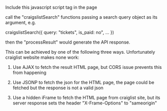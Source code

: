 Include this javascript script tag in the page
<script src="./assets/script.js"></script>

call the "craigslistSearch" functions passing a search query object as its argument, e.g.

craigslistSearch({
  query: "tickets",
  is_paid: no",
  ...
})

then the "processResult" would generate the API response.

This can be achieved by one of the following three ways. Unfortunately craiglist website makes none work:

1. Use AJAX to fetch the result HTML page, but CORS issue prevents this from happening

2. Use JSONP to fetch the json for the HTML page, the page could be fetched but the response is not a valid json

3. Use a hidden iFrame to fetch the HTML page from craiglist site, but its server response sets the header "X-Frame-Options" to "sameorigin"